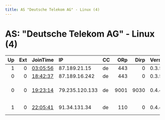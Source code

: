 ```yaml
---
title: AS "Deutsche Telekom AG" - Linux (4)
---
```


# AS: "Deutsche Telekom AG" - Linux (4)

|   Up |   Ext | JoinTime                                                                                            | IP             | CC   |   ORp |   Dirp | Version   | Contact                      | Nickname       |   eFamMembers |
|-----:|------:|:----------------------------------------------------------------------------------------------------|:---------------|:-----|------:|-------:|:----------|:-----------------------------|:---------------|--------------:|
|    1 |     0 | [03:05:56](https://metrics.torproject.org/rs.html#details/6116036E4536639CCD4866DEF38AA3EE8F63B069) | 87.189.21.15   | de   |   443 |      0 | 0.3.5.10  | None                         | firstRelay     |             1 |
|    0 |     0 | [18:42:37](https://metrics.torproject.org/rs.html#details/DF4708CE0C65321CE9585F803312F0B5D75EEB5A) | 87.189.16.242  | de   |   443 |      0 | 0.3.5.10  | None                         | firstRelay     |             1 |
|    0 |     0 | [19:23:14](https://metrics.torproject.org/rs.html#details/57E58F9E29A4C7445FE34BE5E3E142FAB052E3D2) | 79.235.120.133 | de   |  9001 |   9030 | 0.4.4.5   | tor ymybe &lt;tor AT ymy dot | ymybe          |             1 |
|    1 |     0 | [22:05:41](https://metrics.torproject.org/rs.html#details/99A7C3708EA5524D19248C2FB4E15E02EEF22053) | 91.34.131.34   | de   |   110 |      0 | 0.4.4.5   | onkelfriedl337 AT web D0T    | OnkelFriedhelm |             1 |
